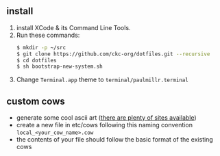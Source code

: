 
## install

1. install XCode & its Command Line Tools.
1. Run these commands:
    ```bash
    $ mkdir -p ~/src
    $ git clone https://github.com/ckc-org/dotfiles.git --recursive
    $ cd dotfiles 
    $ sh bootstrap-new-system.sh
    ```
2. Change `Terminal.app` theme to `terminal/paulmillr.terminal`

## custom cows

* generate some cool ascii art ([there are plenty of sites available](https://asciiart.club/))
* create a new file in etc/cows following this naming convention `local_<your_cow_name>.cow`
* the contents of your file should follow the basic format of the existing cows

